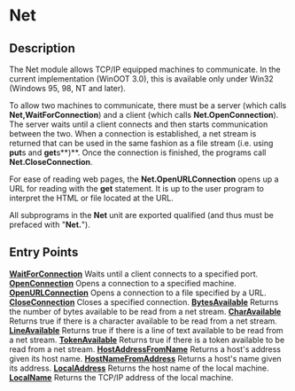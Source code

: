 
# Net

## Description
The Net module allows TCP/IP equipped machines to communicate. In the current implementation (WinOOT 3.0), this is available only under Win32 (Windows 95, 98, NT and later).

To allow two machines to communicate, there must be a server (which calls **Net,WaitForConnection**) and a client (which calls **Net.OpenConnection**). The server waits until a client connects and then starts communication between the two. When a connection is established, a net stream is returned that can be used in the same fashion as a file stream (i.e. using **put**s and **get**s**)**.  Once the connection is finished, the programs call **Net.CloseConnection**.

For ease of reading web pages, the **Net.OpenURLConnection** opens up a URL for reading with the **get** statement. It is up to the user program to interpret the HTML or file located at the URL.

All subprograms in the **Net** unit are exported qualified (and thus must be prefaced with "**Net.**").


## Entry Points

[**WaitForConnection**](net_waitforconnection.html)   Waits until a client connects to a specified port.
[**OpenConnection**](net_openconnection.html)   Opens a connection to a specified machine.
[**OpenURLConnection**](net_openurlconnection.html)   Opens a connection to a file specified by a URL.
[**CloseConnection**](net_closeconnection.html)   Closes a specified connection.
[**BytesAvailable**](net_bytesavailable.html)   Returns the number of bytes available to be read from a net stream.
[**CharAvailable**](net_charavailable.html)   Returns true if there is a character available to be read from a net stream.
[**LineAvailable**](net_lineavailable.html)   Returns true if there is a line of text available to be read from a net stream.
[**TokenAvailable**](net_tokenavailable.html)   Returns true if there is a token available to be read from a net stream.
[**HostAddressFromName**](net_hostaddressfromname.html)   Returns a host's address given its host name.
[**HostNameFromAddress**](net_hostnamefromaddress.html)   Returns a host's name given its address.
[**LocalAddress**](net_localaddress.html)   Returns the host name of the local machine.
[**LocalName**](net_localname.html)   Returns the TCP/IP address of the local machine.

